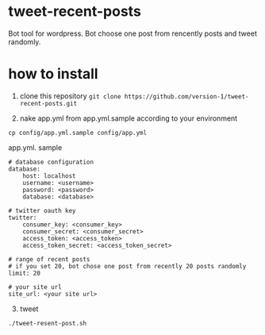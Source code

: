 # tweet-recent-posts

Bot tool for wordpress.
Bot choose one post from rencently posts and tweet randomly.


# how to install

1. clone this repository
 ```git clone https://github.com/version-1/tweet-recent-posts.git```

2. nake app.yml from app.yml.sample according to your environment

``` cp config/app.yml.sample config/app.yml ```

app.yml. sample

```
# database configuration
database:
    host: localhost
    username: <username>
    password: <password>
    database: <database>

# twitter oauth key
twitter:
    consumer_key: <consumer_key>
    consumer_secret: <consumer_secret>
    access_token: <access_token>
    access_token_secret: <access_token_secret>

# range of recent posts
# if you set 20, bot chose one post from recently 20 posts randomly
limit: 20

# your site url
site_url: <your site url>

```

3. tweet

```./tweet-resent-post.sh```
